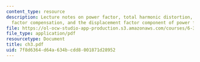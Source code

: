 ```yaml
---
content_type: resource
description: Lecture notes on power factor, total harmonic distortion, passive power
  factor compensation, and the displacement factor component of power factor.
file: https://ol-ocw-studio-app-production.s3.amazonaws.com/courses/6-334-power-electronics-spring-2007/7f8d6364d64a634bcdd8001871d28952_ch3.pdf
file_type: application/pdf
resourcetype: Document
title: ch3.pdf
uid: 7f8d6364-d64a-634b-cdd8-001871d28952
---
```

